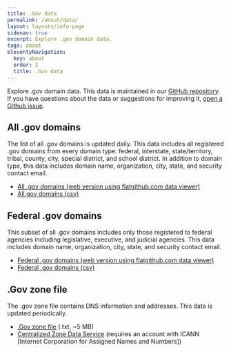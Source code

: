 ```yaml
---
title: .Gov data
permalink: /about/data/
layout: layouts/info-page
sidenav: true
excerpt: Explore .gov domain data.
tags: about
eleventyNavigation:
  key: about
  order: 2
  title: .Gov data
---
```

  

Explore .gov domain data. This data is maintained in our [GitHub repository](https://github.com/cisagov/dotgov-data/). If you have questions about the data or suggestions for improving it, [open a Github issue](https://github.com/cisagov/dotgov-data/issues).

## All .gov domains

The list of all .gov domains is updated daily. This data includes all registered .gov domains from every domain type: federal, interstate, state/territory, tribal, county, city, special district, and school district. In addition to domain type, this data includes domain name, organization, city, state, and security contact email.

- [All .gov domains (web version using flatgithub.com data viewer)](https://flatgithub.com/cisagov/dotgov-data/blob/main/?filename=current-full.csv&sha=1ff6d20fc170a2b9d9b0e78cab32dc16aeed50a2)
- [All.gov domains (csv)](https://raw.githubusercontent.com/cisagov/dotgov-data/main/current-full.csv)

## Federal .gov domains

This subset of all .gov domains includes only those registered to federal agencies including legislative, executive, and judicial agencies. This data includes domain name, organization, city, state, and security contact email.

- [Federal .gov domains (web version using flatgithub.com data viewer)](https://flatgithub.com/cisagov/dotgov-data/blob/main/?filename=current-federal.csv)
- [Federal .gov domains (csv)](https://raw.githubusercontent.com/cisagov/dotgov-data/main/current-federal.csv)

## .Gov zone file

The .gov zone file contains DNS information and addresses. This data is updated periodically.

- [.Gov zone file](https://raw.githubusercontent.com/cisagov/dotgov-data/main/gov.txt) (.txt, ~5 MB)
- [Centralized Zone Data Service](https://czds.icann.org/home) (requires an account with ICANN [Internet Corporation for Assigned Names and Numbers])
